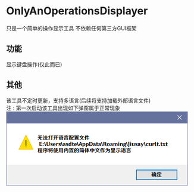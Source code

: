 # OnlyAnOperationsDisplayer
只是一个简单的操作显示工具
不依赖任何第三方GUI框架
## 功能
显示键盘操作(仅此而已)
## 其他
该工具不定时更新，支持多语言(后续将支持加载外部语言文件)  
注 : 第一次启动该工具出现如下弹窗属于正常现象
![image](images\warnmb_1.png)
